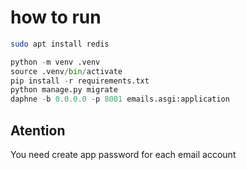 
# how to run

```bash
sudo apt install redis
```
```python
python -m venv .venv
source .venv/bin/activate
pip install -r requirements.txt
python manage.py migrate
daphne -b 0.0.0.0 -p 8001 emails.asgi:application
```

## Atention
You need create app password for each email account
